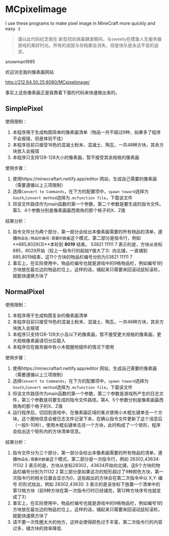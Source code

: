 # MCpixelimage
I use these programs to make pixel image in MineCraft more quickly and easy. :)

> 谨以此代码纪念我在 新型冠状病毒肆虐期间，与sweety在摸鱼人生服务器游戏的美好时光。所有的成就与存档都会消失，但是快乐是永远不变的追求。

snowman1995

欢迎浏览我的像素画网站

http://212.64.50.25:8080/MCpixelimage/

事实上这些像素画正是我靠着下面的代码来快速做出来的。

## SimplePixel

使用限制：

1. 本程序用于生成构图简单的像素画清单（物品一共不超过9种，如果多了程序不会报错，但是体验不佳）
2. 本程序目前只接受16色的混凝土粉末、混凝土、陶瓦，一共48种方块，其余方块放入会报错
3. 本程序只支持128-128大小的像素画，暂不接受其余规格的像素画
	
使用步骤：
	
1. 使用https://minecraftart.netlify.app/editor 网站，生成自己需要的像素画（需要遵循以上三项限制）
2. 选择`Convert to Commands`，在下方的配置项中，`spawn toward`选择为`South`,`Convert method`选择为`.mcfunction file`，下载该文件
3. 将该文件路径作为main函数的第一个参数，第二个参数是要生成的指令文件。第3、4个参数分别是像素画最西南角的那个格子的X、Z值

结果分析：
	
1. 指令文件分为两个部分，第一部分会给出本像素画需要的所有物品的清单，遵循`物品名:物品栏编号:需要的数量`这个模式，第二部分是指令行，例如
			**885,8029(3)**本轮到 **8019** 结束。
			53821 11111 7
		表示的是，方块从坐标885，8029开始（较上一指令行的起始Y值大了3）向北铺，一直铺到885,8019结束，这11个方块的物品栏编号分别为53821 11111 7
2. 事实上，在实际使用中，物品栏编号也就是游戏中的9格物品栏，例如编号1的方块放在最左边的物品栏位上，这样的话，铺起来只需要来回滚动鼠标滚轮，就能快速换方块了



## NormalPixel

使用限制：

1. 本程序用于生成构图复杂的像素画清单
2. 本程序目前只接受16色的混凝土粉末、混凝土、陶瓦，一共48种方块，其余方块放入会报错
3. 本程序只支持128-128大小及以下的像素画，暂不接受更大规格的像素画，更大规格像素画请切分后载入
4. 本程序仅在服务器中有小木棍圈地插件的情况下使用

使用步骤：

1. 使用https://minecraftart.netlify.app/editor 网站，生成自己需要的像素画（需要遵循以上三项限制）
2. 选择`Convert to Commands`，在下方的配置项中，`spawn toward`选择为`South`,`Convert method`选择为`.mcfunction file`，下载该文件
3. 将该文件路径作为main函数的第一个参数，第二个参数是游戏所产生的日志文件，第三个参数是将要生成的指令文件路径。第4、5个参数分别是像素画最西南角的那个格子的X、Z值
4. 运行程序后，切回到游戏中，在像素画区域的某点使用小木棍左键单击一个方块，这个圈地信息会被日志文件记录下来，在确认指令文件更新了这个消息后（一般5-10秒），使用木棍右键单击另一个方块，此时构成了一个矩形，程序会给出这个矩形内的方块清单信息。

结果分析：

1. 指令文件分为三个部分，第一部分会给出本像素画需要的所有物品的清单，遵循`物品名:需要的数量`这个模式，第二部分是一次指令行，例如
        28302,43634: 11132 2
        表示的是，方块从坐标28302，43634开始向北铺，这6个方块的物品栏编号分别为11132 2
        第三部分是如果这次的矩形超过了9种颜色方块，第一次指令行的相关位置会显示为0，这些超出的方块会在第二次指令中以 X,Y: 编号 的形式给出，例如
        28302,43635: 3
        表示的是该坐标下放置一个清单中的第12格方块（前9种方块在第一次指令行时已经铺完，第12种方块序号也就变成了3）
2. 事实上，在实际使用中，物品栏编号也就是游戏中的9格物品栏，例如编号1的方块放在最左边的物品栏位上，这样的话，铺起来只需要来回滚动鼠标滚轮，就能快速换方块了
3. 请不要一次性圈太大的地方，这样会使得颜色过于丰富，第二次指令行的内容过多，铺方块的效率降低.

